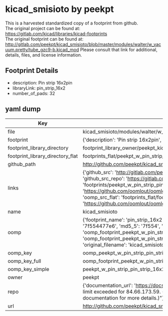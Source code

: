 # kicad_smisioto by peekpt  
This is a harvested standardized copy of a footprint from github.  
The original project can be found at:  
https://gitlab.com/kicad/libraries/kicad-footprints  
The original footprint can be found at:
http://gitlab.com/peekpt/kicad_smisioto/blob/master/modules/walter/w_vacuum.pretty/tube_gzc9-b.kicad_mod
Please consult that link for additional, details, files, and license information.  
## Footprint Details
* description: Pin strip 16x2pin  
* libraryLink: pin_strip_16x2  
* number_of_pads: 32  
## yaml dump  
| Key | Value |  
| --- | --- |  
| file | kicad_smisioto/modules/walter/w_pin_strip.pretty/pin_strip_16x2.kicad_mod |  
| footprint | {'description': 'Pin strip 16x2pin', 'libraryLink': 'pin_strip_16x2', 'number_of_pads': 32} |  
| footprint_library_directory | footprint_library_owner/peekpt_kicad_smisioto |  
| footprint_library_directory_flat | footprints_flat/peekpt_w_pin_strip_pin_strip_16x2/working |  
| github_path | http://github.com/peekpt/kicad_smisioto/blob/master/modules/walter/w_pin_strip.pretty/pin_strip_16x2.kicad_mod |  
| links | {'github_src': 'http://gitlab.com/peekpt/kicad_smisioto/blob/master/modules/walter/w_vacuum.pretty/tube_gzc9-b.kicad_mod', 'github_src_repo': 'https://gitlab.com/kicad/libraries/kicad-footprints', 'oomp_bot': 'footprints/peekpt_w_pin_strip_pin_strip_16x2/working', 'oomp_bot_github': 'https://github.com/oomlout/oomlout_oomp_footprint_bot/tree/main/footprints/peekpt_w_pin_strip_pin_strip_16x2/working', 'oomp_src_flat': 'footprints_flat/footprints_flat/peekpt_w_pin_strip_pin_strip_16x2/working', 'oomp_src_flat_github': 'https://github.com/oomlout/oomlout_oomp_footprint_src/tree/main/footprints_flat/peekpt_w_pin_strip_pin_strip_16x2/working'} |  
| name | kicad_smisioto |  
| oomp | {'footprint_name': 'pin_strip_16x2', 'library_name': 'w_pin_strip', 'md5': '7f554477e6fe875c0734cb00dc759318', 'md5_10': '7f554477e6', 'md5_5': '7f554', 'md5_6': '7f5544', 'oomp_key': 'oomp_peekpt_w_pin_strip_pin_strip_16x2', 'oomp_key_extra': 'oomp_footprint_peekpt_w_pin_strip_pin_strip_16x2', 'oomp_key_full': 'oomp_footprint_peekpt_w_pin_strip_pin_strip_16x2_7f5544', 'oomp_key_simple': 'peekpt_w_pin_strip_pin_strip_16x2', 'original_filename': 'kicad_smisioto/modules/walter/w_pin_strip.pretty/pin_strip_16x2.kicad_mod', 'owner_name': 'peekpt'} |  
| oomp_key | oomp_peekpt_w_pin_strip_pin_strip_16x2 |  
| oomp_key_full | oomp_footprint_peekpt_w_pin_strip_pin_strip_16x2 |  
| oomp_key_simple | peekpt_w_pin_strip_pin_strip_16x2 |  
| owner | peekpt |  
| repo | {'documentation_url': 'https://docs.github.com/rest/overview/resources-in-the-rest-api#rate-limiting', 'message': "API rate limit exceeded for 84.66.173.59. (But here's the good news: Authenticated requests get a higher rate limit. Check out the documentation for more details.)"} |  
| url | http://github.com/peekpt/kicad_smisioto |  

